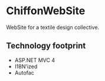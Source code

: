 ChiffonWebSite
==============

WebSite for a textile design collective.


Technology footprint
--------------------

* ASP.NET MVC 4
* I18N'ized
* Autofac
